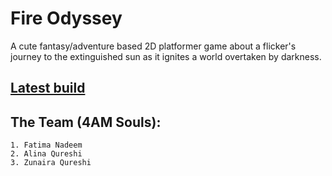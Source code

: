 # Fire Odyssey

A cute fantasy/adventure based 2D platformer game about a flicker's journey to the extinguished sun as it ignites a world overtaken by darkness.

## [Latest build](https://fati-nad.itch.io/fireodyssey)

## The Team (4AM Souls):

	1. Fatima Nadeem
	2. Alina Qureshi
	3. Zunaira Qureshi


